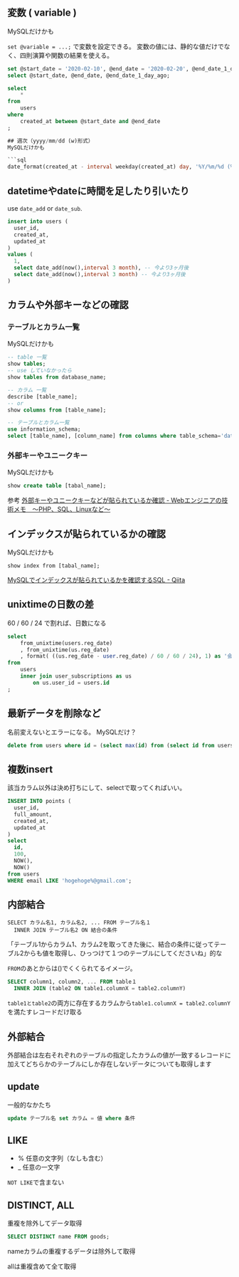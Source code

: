 ## 変数 ( variable )
MySQLだけかも

`set @variable = ...;` で変数を設定できる。
変数の値には、静的な値だけでなく、四則演算や関数の結果を使える。

```sql
set @start_date = '2020-02-10', @end_date = '2020-02-20', @end_date_1_day_ago = date_sub(@end_date, interval 1 day);
select @start_date, @end_date, @end_date_1_day_ago;

select
    *
from
    users
where
    created_at between @start_date and @end_date
;

## 週次（yyyy/mm/dd (w)形式）
MySQLだけかも

```sql
date_format(created_at - interval weekday(created_at) day, '%Y/%m/%d (%a)')
```

## datetimeやdateに時間を足したり引いたり
use `date_add` or `date_sub`.

```sql
insert into users (
  user_id,
  created_at,
  updated_at
)
values (
  1,
  select date_add(now(),interval 3 month), -- 今より3ヶ月後
  select date_add(now(),interval 3 month) -- 今より3ヶ月後
)
```

## カラムや外部キーなどの確認
### テーブルとカラム一覧
MySQLだけかも

```sql
-- table 一覧
show tables;
-- use していなかったら
show tables from database_name;

-- カラム 一覧
describe [table_name];
-- or
show columns from [table_name];

-- テーブルとカラム一覧
use information_schema;
select [table_name], [column_name] from columns where table_schema='database_name';
```


### 外部キーやユニークキー
MySQLだけかも

```sql
show create table [tabal_name];
```

参考
[外部キーやユニークキーなどが貼られているか確認 - Webエンジニアの技術メモ　～PHP、SQL、Linuxなど～](http://d.hatena.ne.jp/moroto1122/20130202/1359733525)


## インデックスが貼られているかの確認
MySQLだけかも

```
show index from [tabal_name];
```

[MySQLでインデックスが貼られているかを確認するSQL - Qiita](https://qiita.com/pugiemonn/items/2edf5d7967fb45dd5196)

## unixtimeの日数の差
60 / 60 / 24 で割れば、日数になる

```sql
select
    from_unixtime(users.reg_date)
    , from_unixtime(us.reg_date)
    , format( ((us.reg_date - user.reg_date) / 60 / 60 / 24), 1) as '会員登録からの日数'
from
    users
    inner join user_subscriptions as us
        on us.user_id = users.id
;
```



## 最新データを削除など
名前変えないとエラーになる。
MySQLだけ？

```sql
delete from users where id = (select max(id) from (select id from users) as tmp);
```


## 複数insert
該当カラム以外は決め打ちにして、selectで取ってくればいい。

```sql
INSERT INTO points (
  user_id,
  full_amount,
  created_at,
  updated_at
)
select
  id,
  100,
  NOW(),
  NOW()
from users
WHERE email LIKE 'hogehoge%@gmail.com';
```


## 内部結合
```
SELECT カラム名1, カラム名2, ... FROM テーブル名１
  INNER JOIN テーブル名2 ON 結合の条件
```

「テーブル1からカラム1、カラム2を取ってきた後に、結合の条件に従ってテーブル2からも値を取得し、ひっつけて１つのテーブルにしてくださいね」的な

`FROM`のあとからは()でくくられてるイメージ。

```sql
SELECT column1, column2, ... FROM table１
  INNER JOIN (table2 ON table1.columnX = table2.columnY)
```

`table1とtable2`の両方に存在するカラムから`table1.columnX = table2.columnY`を満たすレコードだけ取る


## 外部結合
外部結合は左右それぞれのテーブルの指定したカラムの値が一致するレコードに加えてどちらかのテーブルにしか存在しないデータについても取得します


## update
一般的なかたち

```sql
update テーブル名 set カラム = 値 where 条件
```


## LIKE
- % 任意の文字列（なしも含む）
- _ 任意の一文字

`NOT LIKE`で含まない


## DISTINCT, ALL
重複を除外してデータ取得

```sql
SELECT DISTINCT name FROM goods;
```

nameカラムの重複するデータは除外して取得

allは重複含めて全て取得
